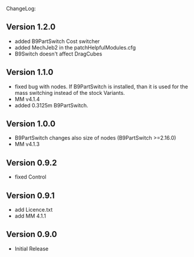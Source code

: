 ChangeLog:

## Version 1.2.0
 * added B9PartSwitch Cost switcher
 * added MechJeb2 in the patchHelpfulModules.cfg
 * B9Switch doesn't affect DragCubes

## Version 1.1.0
 * fixed bug with nodes.
   If B9PartSwitch is installed, than it is used for the mass switching instead of the stock Variants.
 * MM v4.1.4
 * added 0.3125m B9PartSwitch.

## Version 1.0.0
 * B9PartSwitch changes also size of nodes (B9PartSwitch >=2.16.0) 
 * MM v4.1.3

## Version 0.9.2
 * fixed Control

## Version 0.9.1
 * add Licence.txt 
 * add MM 4.1.1 

## Version 0.9.0
 * Initial Release
